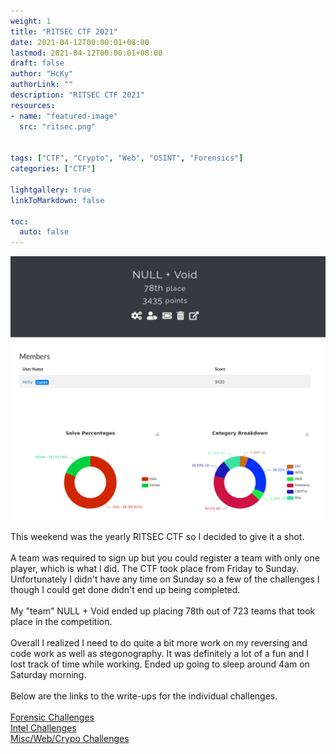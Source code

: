 ```yaml
---
weight: 1
title: "RITSEC CTF 2021"
date: 2021-04-12T00:00:01+08:00
lastmod: 2021-04-12T00:00:01+08:00
draft: false
author: "HcKy"
authorLink: ""
description: "RITSEC CTF 2021"
resources:
- name: "featured-image"
  src: "ritsec.png"

  
tags: ["CTF", "Crypto", "Web", "OSINT", "Forensics"]
categories: ["CTF"]

lightgallery: true
linkToMarkdown: false

toc:
  auto: false
---
```


<div style="text-align:center"><a href="https://ctf.ritsec.club"><img src="team.png"></a></div>  

This weekend was the yearly RITSEC CTF so I decided to give it a shot.  
<br>
A team was required to sign up but you could register a team with only one player, which is what I did. The CTF took place from Friday to Sunday. Unfortunately I didn't have any time on Sunday so a few of the challenges I though I could get done didn't end up being completed.  
<br>
My "team" NULL + Void ended up placing 78th out of 723 teams that took place in the competition.  
<br>
Overall I realized I need to do quite a bit more work on my reversing and code work as well as stegonography. It was definitely a lot of a fun and I lost track of time while working. Ended up going to sleep around 4am on Saturday morning.  
<br>
Below are the links to the write-ups for the individual challenges.  
<br>
[Forensic Challenges](/ritsec2021-forensics)  
[Intel Challenges](/ritsec2021-intel)  
[Misc/Web/Crypo Challenges](/ritsec2021-misc)  
<br>
<br>

